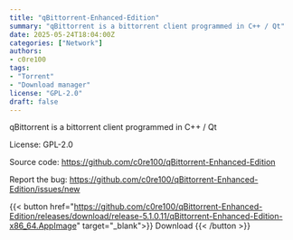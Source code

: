 ```yaml
---
title: "qBittorrent-Enhanced-Edition"
summary: "qBittorrent is a bittorrent client programmed in C++ / Qt"
date: 2025-05-24T18:04:00Z
categories: ["Network"]
authors: 
- c0re100
tags: 
- "Torrent"
- "Download manager"
license: "GPL-2.0"
draft: false
---
```


qBittorrent is a bittorrent client programmed in C++ / Qt

License: GPL-2.0

Source code: <https://github.com/c0re100/qBittorrent-Enhanced-Edition>

Report the bug: <https://github.com/c0re100/qBittorrent-Enhanced-Edition/issues/new>  

{{< button href="https://github.com/c0re100/qBittorrent-Enhanced-Edition/releases/download/release-5.1.0.11/qBittorrent-Enhanced-Edition-x86_64.AppImage" target="_blank">}}
Download
{{< /button >}}